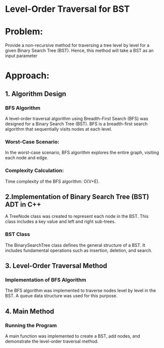 # Level-Order Traversal for BST
# Problem:
Provide a non-recursive method for traversing a tree level by level for a given Binary Search Tree (BST). Hence,
this method will take a BST as an input parameter

# Approach:
## 1. Algorithm Design
### BFS Algorithm
A level-order traversal algorithm using Breadth-First Search (BFS) was designed for a Binary Search Tree (BST).
BFS is a breadth-first search algorithm that sequentially visits nodes at each level.
### Worst-Case Scenario:
In the worst-case scenario, BFS algorithm explores the entire graph, visiting each node and edge.
### Complexity Calculation:
Time complexity of the BFS algorithm: O(V+E).
## 2.Implementation of Binary Search Tree (BST) ADT in C++
A TreeNode class was created to represent each node in the BST. This class includes a key value and left and
right sub-trees.
### BST Class
The BinarySearchTree class defines the general structure of a BST. It includes fundamental operations such as
insertion, deletion, and search.
## 3. Level-Order Traversal Method
### Implementation of BFS Algorithm
The BFS algorithm was implemented to traverse nodes level by level in the BST. A queue data structure
was used for this purpose.
## 4. Main Method
### Running the Program
A main function was implemented to create a BST, add nodes, and demonstrate the level-order traversal
method.
